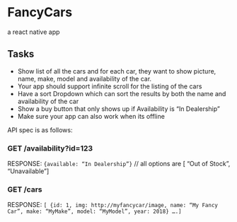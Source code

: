 # FancyCars
a react native app

## Tasks
- Show list of all the cars and for each car, they want to show picture, name, make, model and availability of the car. 
- Your app should support infinite scroll for the listing of the cars
- Have a sort Dropdown which can sort the results by both the name and availability of the car
- Show a buy button that only shows up if Availability is “In Dealership”
- Make sure your app can also work when its offline

API spec is as follows: 

### GET /availability?id=123
RESPONSE: `{available: “In Dealership”}`  // all  options are [ “Out of Stock”, “Unavailable”]

### GET /cars
RESPONSE:  `[ {id: 1, img: http://myfancycar/image, name: “My Fancy Car”, make: “MyMake”, model: “MyModel”, year: 2018} ….]`
